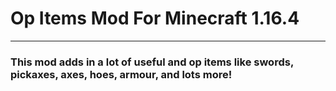 # Op Items Mod For Minecraft 1.16.4
***

### This mod adds in a lot of useful and op items like swords, pickaxes, axes, hoes, armour, and lots more!